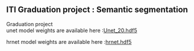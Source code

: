 ## ITI Graduation project : Semantic segmentation
Graduation project<br>
unet model weights are available here :[Unet_20.hdf5](https://drive.google.com/file/d/1vu0wSLsWWe2LdjLL4r84qa05npGFqMWK/view?usp=sharing)<br>

hrnet model weights are available here :[hrnet.hdf5](https://drive.google.com/file/d/1IlYylxcxn_5DhgB12kDew7PVIAIe5_ZO/view?usp=sharing)<br>
